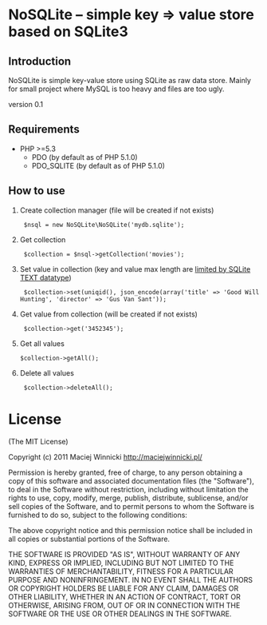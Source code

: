# NoSQLite – simple key => value store based on SQLite3

## Introduction

NoSQLite is simple key-value store using SQLite as raw data store. Mainly for small project where MySQL is too heavy and files are too ugly.

version 0.1

## Requirements

- PHP >=5.3
    - PDO (by default as of PHP 5.1.0)
    - PDO_SQLITE (by default as of PHP 5.1.0)

## How to use

1. Create collection manager (file will be created if not exists)

        $nsql = new NoSQLite\NoSQLite('mydb.sqlite');

2. Get collection

        $collection = $nsql->getCollection('movies');

3. Set value in collection (key and value max length are [limited by SQLite TEXT datatype](http://sqlite.org/limits.html#max_length))

        $collection->set(uniqid(), json_encode(array('title' => 'Good Will Hunting', 'director' => 'Gus Van Sant'));

4. Get value from collection (will be created if not exists)

        $collection->get('3452345');

5.  Get all values

        $collection->getAll();

6. Delete all values

        $collection->deleteAll();

# License

(The MIT License)

Copyright (c) 2011 Maciej Winnicki <http://maciejwinnicki.pl/>

Permission is hereby granted, free of charge, to any person obtaining a copy of this software and associated documentation files (the "Software"), to deal in the Software without restriction, including without limitation the rights to use, copy, modify, merge, publish, distribute, sublicense, and/or sell copies of the Software, and to permit persons to whom the Software is furnished to do so, subject to the following conditions:

The above copyright notice and this permission notice shall be included in all copies or substantial portions of the Software.

THE SOFTWARE IS PROVIDED "AS IS", WITHOUT WARRANTY OF ANY KIND, EXPRESS OR IMPLIED, INCLUDING BUT NOT LIMITED TO THE WARRANTIES OF MERCHANTABILITY, FITNESS FOR A PARTICULAR PURPOSE AND NONINFRINGEMENT. IN NO EVENT SHALL THE AUTHORS OR COPYRIGHT HOLDERS BE LIABLE FOR ANY CLAIM, DAMAGES OR OTHER LIABILITY, WHETHER IN AN ACTION OF CONTRACT, TORT OR OTHERWISE, ARISING FROM, OUT OF OR IN CONNECTION WITH THE SOFTWARE OR THE USE OR OTHER DEALINGS IN THE SOFTWARE.